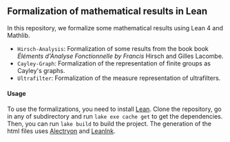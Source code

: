 ## Formalization of mathematical results in Lean

In this repository, we formalize some mathematical results using Lean 4 and Mathlib.

- `Hirsch-Analysis`: Formalization of some results from the book book *Éléments d'Analyse Fonctionnelle by Francis* Hirsch and Gilles Lacombe.
- `Cayley-Graph`: Formalization of the representation of finite groups as Cayley's graphs.
- `Ultrafilter`: Formalization of the measure representation of ultrafilters.

#### Usage
To use the formalizations, you need to install [Lean](https://github.com/leanprover/lean4). Clone the repository, go in any of subdirectory and run `lake exe cache get` to get the dependencies. Then, you can run `lake build` to build the project. The generation of the html files uses [Alectryon](https://github.com/cpitclaudel/alectryon) and [LeanInk](https://github.com/leanprover/LeanInk/blob/main/LeanInk/Annotation/Alectryon.lean).